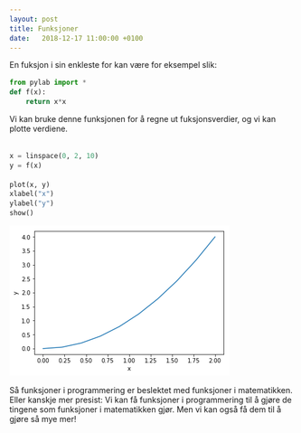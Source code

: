```yaml
---
layout: post
title: Funksjoner
date:   2018-12-17 11:00:00 +0100
---
```

En fuksjon i sin enkleste for kan være for eksempel slik:


```python
from pylab import *
def f(x):
    return x*x
```

Vi kan bruke denne funksjonen for å regne ut fuksjonsverdier, og vi kan plotte verdiene. 


```python

x = linspace(0, 2, 10)
y = f(x)

plot(x, y)
xlabel("x")
ylabel("y")
show()
```


![png](2018-12-17-Funksjoner_files/2018-12-17-Funksjoner_4_0.png)


Så funksjoner i programmering er beslektet med funksjoner i matematikken. Eller kanskje mer presist: Vi kan få funksjoner i programmering til å gjøre de tingene som funksjoner i matematikken gjør. Men vi kan også få dem til å gjøre så mye mer!

